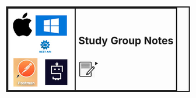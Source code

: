 <div>
<table style="border: solid;">
  <tr style="border: solid;">
    <th style="border: none;"><img align="left" src="icons/TechWriter.jpg"><br></th>
    <td width="60%" align="left" style="border: solid;"><p vertical-align="middle"><h1>Study Group Notes</h1></p>
<br>
</div>

<div>
<details>
 	<summary><img align="left" src="icons/notes.jpg"><br>
    </summary>
    
    
    
<br>


*    [**Chapter 1**](notes/chapter_1.md)
*    [**Chapter 2**](notes/chapter_2.md)
*    [**Chapter 3**](notes/chapter_3.md)
*    [**Chapter 4**](notes/chapter_4.md)
*    [**Chapter 5**](notes/chapter_5.md)
*    [**Chapter 6**](notes/chapter_6.md)
*    [**Chapter 7**](notes/chapter_7.md)
*    [**Chapter 8**](notes/chapter_8.md)
*    [**Chapter 9**](notes/chapter_9.md)
*    [**Chapter 10**](notes/chapter_10.md)
*    [**Chapter 11**](notes/chapter_11.md)
*    [**Chapter 12**](notes/chapter_12.md)
<br>


</details>
</div>
</td>
  </tr>
</table>